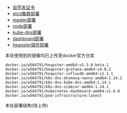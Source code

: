 * [自签发证书](/1bu-shu-zhi-nan/10-zi-qian-fa-zheng-shu.md)
* [etcd集群部署](/1bu-shu-zhi-nan/12-etcdji-qun-bu-shu.md)
* [master部署](/1bu-shu-zhi-nan/12-masterbu-shu.md)
* [node部署](/1bu-shu-zhi-nan/13-nodebu-shu.md)
* [kube-dns部署](/1bu-shu-zhi-nan/14-kube-dnsbu-shu.md)
* [dashboard部署](/1bu-shu-zhi-nan/15-dashboardbu-shu.md)
* [heapster插件部署](/1bu-shu-zhi-nan/heapstercha-jian-bu-shu.md)

本处使用到的镜像均已上传至docker官方仓库

```
docker.io/w564791/heapster-amd64:v1.3.0-beta.1
docker.io/w564791/heapster-grafana-amd64:v4.0.2
docker.io/w564791/heapster-influxdb-amd64:v1.1.1
docker.io/w564791/k8s-dns-dnsmasq-nanny-amd64:1.14.1
docker.io/w564791/k8s-dns-kube-dns-amd64:1.14.1
docker.io/w564791/k8s-dns-sidecar-amd64:1.14.1
docker.io/w564791/kubernetes-dashboard-amd64:v1.6.0
docker.io/w564791/pod-infrastructure:latest
```

本处部署结构\(待上传\)

